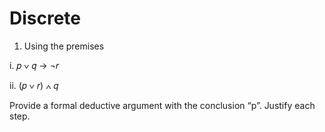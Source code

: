 # Discrete


1. Using the premises

i. 𝑝 ∨ 𝑞 → ¬𝑟

ii. (𝑝 ∨ 𝑟) ∧ 𝑞

Provide a formal deductive argument with the conclusion “p”. Justify each step.
